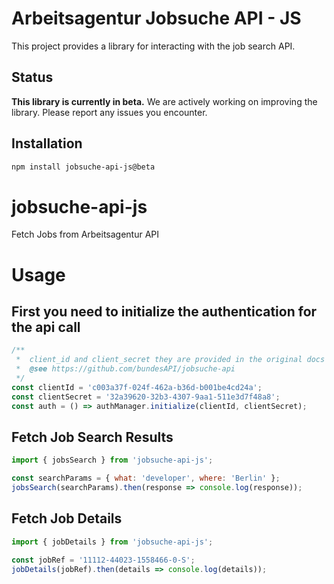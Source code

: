 
# Arbeitsagentur Jobsuche API - JS

This project provides a library for interacting with the job search API.

## Status

**This library is currently in beta.**
We are actively working on improving the library. Please report any issues you encounter.


## Installation

```sh
npm install jobsuche-api-js@beta
```
# jobsuche-api-js
Fetch Jobs from Arbeitsagentur API

# Usage

## First you need to initialize the authentication for the api call
```js
/**
 *  client_id and client_secret they are provided in the original docs 
 *  @see https://github.com/bundesAPI/jobsuche-api
 */
const clientId = 'c003a37f-024f-462a-b36d-b001be4cd24a';
const clientSecret = '32a39620-32b3-4307-9aa1-511e3d7f48a8';
const auth = () => authManager.initialize(clientId, clientSecret);

```

## Fetch Job Search Results

```js
import { jobsSearch } from 'jobsuche-api-js';

const searchParams = { what: 'developer', where: 'Berlin' };
jobsSearch(searchParams).then(response => console.log(response));
```

## Fetch Job Details
```js
import { jobDetails } from 'jobsuche-api-js';

const jobRef = '11112-44023-1558466-0-S';
jobDetails(jobRef).then(details => console.log(details));
```
